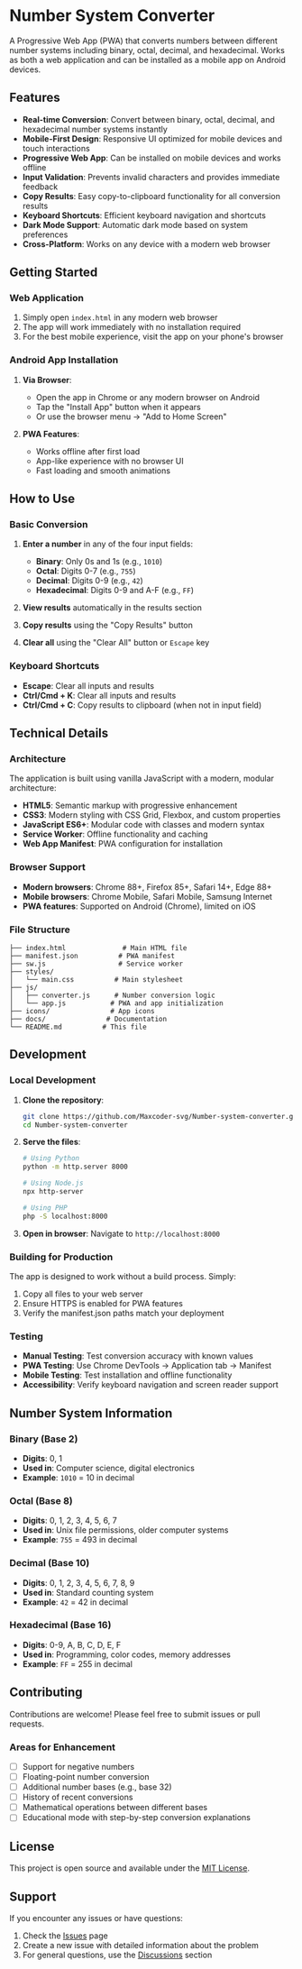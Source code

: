 # Number System Converter

A Progressive Web App (PWA) that converts numbers between different number systems including binary, octal, decimal, and hexadecimal. Works as both a web application and can be installed as a mobile app on Android devices.

## Features

- **Real-time Conversion**: Convert between binary, octal, decimal, and hexadecimal number systems instantly
- **Mobile-First Design**: Responsive UI optimized for mobile devices and touch interactions
- **Progressive Web App**: Can be installed on mobile devices and works offline
- **Input Validation**: Prevents invalid characters and provides immediate feedback
- **Copy Results**: Easy copy-to-clipboard functionality for all conversion results
- **Keyboard Shortcuts**: Efficient keyboard navigation and shortcuts
- **Dark Mode Support**: Automatic dark mode based on system preferences
- **Cross-Platform**: Works on any device with a modern web browser

## Getting Started

### Web Application

1. Simply open `index.html` in any modern web browser
2. The app will work immediately with no installation required
3. For the best mobile experience, visit the app on your phone's browser

### Android App Installation

1. **Via Browser**: 
   - Open the app in Chrome or any modern browser on Android
   - Tap the "Install App" button when it appears
   - Or use the browser menu → "Add to Home Screen"

2. **PWA Features**:
   - Works offline after first load
   - App-like experience with no browser UI
   - Fast loading and smooth animations

## How to Use

### Basic Conversion

1. **Enter a number** in any of the four input fields:
   - **Binary**: Only 0s and 1s (e.g., `1010`)
   - **Octal**: Digits 0-7 (e.g., `755`)  
   - **Decimal**: Digits 0-9 (e.g., `42`)
   - **Hexadecimal**: Digits 0-9 and A-F (e.g., `FF`)

2. **View results** automatically in the results section
3. **Copy results** using the "Copy Results" button
4. **Clear all** using the "Clear All" button or `Escape` key

### Keyboard Shortcuts

- **Escape**: Clear all inputs and results
- **Ctrl/Cmd + K**: Clear all inputs and results  
- **Ctrl/Cmd + C**: Copy results to clipboard (when not in input field)

## Technical Details

### Architecture

The application is built using vanilla JavaScript with a modern, modular architecture:

- **HTML5**: Semantic markup with progressive enhancement
- **CSS3**: Modern styling with CSS Grid, Flexbox, and custom properties
- **JavaScript ES6+**: Modular code with classes and modern syntax
- **Service Worker**: Offline functionality and caching
- **Web App Manifest**: PWA configuration for installation

### Browser Support

- **Modern browsers**: Chrome 88+, Firefox 85+, Safari 14+, Edge 88+
- **Mobile browsers**: Chrome Mobile, Safari Mobile, Samsung Internet
- **PWA features**: Supported on Android (Chrome), limited on iOS

### File Structure

```
├── index.html              # Main HTML file
├── manifest.json          # PWA manifest
├── sw.js                  # Service worker
├── styles/
│   └── main.css          # Main stylesheet
├── js/
│   ├── converter.js      # Number conversion logic
│   └── app.js           # PWA and app initialization
├── icons/               # App icons
├── docs/               # Documentation
└── README.md          # This file
```

## Development

### Local Development

1. **Clone the repository**:
   ```bash
   git clone https://github.com/Maxcoder-svg/Number-system-converter.git
   cd Number-system-converter
   ```

2. **Serve the files**:
   ```bash
   # Using Python
   python -m http.server 8000
   
   # Using Node.js
   npx http-server
   
   # Using PHP
   php -S localhost:8000
   ```

3. **Open in browser**: Navigate to `http://localhost:8000`

### Building for Production

The app is designed to work without a build process. Simply:

1. Copy all files to your web server
2. Ensure HTTPS is enabled for PWA features
3. Verify the manifest.json paths match your deployment

### Testing

- **Manual Testing**: Test conversion accuracy with known values
- **PWA Testing**: Use Chrome DevTools → Application tab → Manifest
- **Mobile Testing**: Test installation and offline functionality
- **Accessibility**: Verify keyboard navigation and screen reader support

## Number System Information

### Binary (Base 2)
- **Digits**: 0, 1
- **Used in**: Computer science, digital electronics
- **Example**: `1010` = 10 in decimal

### Octal (Base 8)  
- **Digits**: 0, 1, 2, 3, 4, 5, 6, 7
- **Used in**: Unix file permissions, older computer systems
- **Example**: `755` = 493 in decimal

### Decimal (Base 10)
- **Digits**: 0, 1, 2, 3, 4, 5, 6, 7, 8, 9  
- **Used in**: Standard counting system
- **Example**: `42` = 42 in decimal

### Hexadecimal (Base 16)
- **Digits**: 0-9, A, B, C, D, E, F
- **Used in**: Programming, color codes, memory addresses
- **Example**: `FF` = 255 in decimal

## Contributing

Contributions are welcome! Please feel free to submit issues or pull requests.

### Areas for Enhancement

- [ ] Support for negative numbers
- [ ] Floating-point number conversion  
- [ ] Additional number bases (e.g., base 32)
- [ ] History of recent conversions
- [ ] Mathematical operations between different bases
- [ ] Educational mode with step-by-step conversion explanations

## License

This project is open source and available under the [MIT License](LICENSE).

## Support

If you encounter any issues or have questions:

1. Check the [Issues](https://github.com/Maxcoder-svg/Number-system-converter/issues) page
2. Create a new issue with detailed information about the problem
3. For general questions, use the [Discussions](https://github.com/Maxcoder-svg/Number-system-converter/discussions) section
